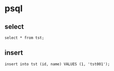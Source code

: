 
# psql


## select

```
select * from tst;
```


## insert

```
insert into tst (id, name) VALUES (1, 'tst001');
```


